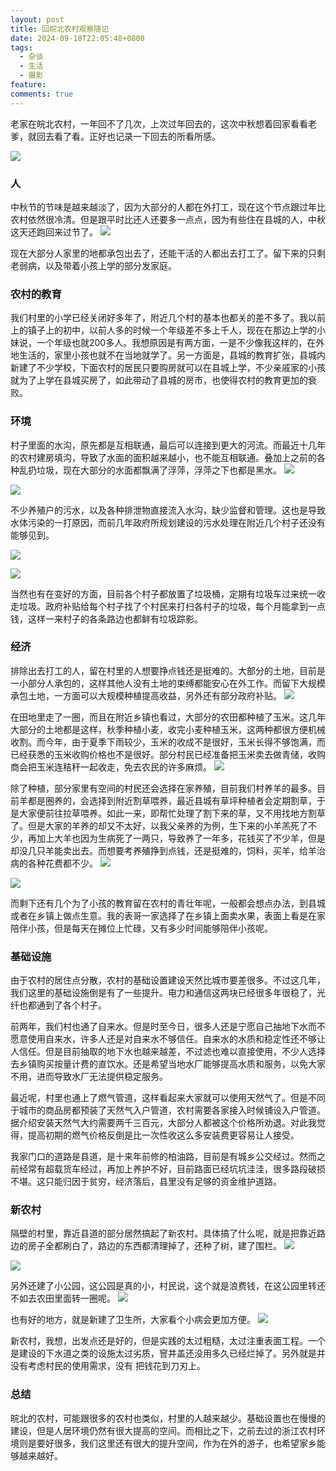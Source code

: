 ```yaml
---
layout: post
title: 回皖北农村观察随记
date: 2024-09-18T22:05:48+0800
tags:
  - 杂谈
  - 生活
  - 摄影
feature: 
comments: true
---
```


老家在皖北农村，一年回不了几次，上次过年回去的，这次中秋想着回家看看老爹，就回去看了看。正好也记录一下回去的所看所感。

![](https://img.isming.me/image/IMG_20240915_131753.jpg)

<!--more-->
### 人
中秋节的节味是越来越淡了，因为大部分的人都在外打工，现在这个节点跟过年比农村依然很冷清。但是跟平时比还人还要多一点点，因为有些住在县城的人，中秋这天还跑回来过节了。
![](https://img.isming.me/image/IMG_20240917_100109.jpg)

现在大部分人家里的地都承包出去了，还能干活的人都出去打工了。留下来的只剩老弱病，以及带着小孩上学的部分发家庭。

### 农村的教育
我们村里的小学已经关闭好多年了，附近几个村的基本也都关的差不多了。我以前上的镇子上的初中，以前人多的时候一个年级差不多上千人，现在在那边上学的小妹说，一个年级也就200多人。我想原因是有两方面，一是不少像我这样的，在外地生活的，家里小孩也就不在当地就学了。另一方面是，县城的教育扩张，县城内新建了不少学校，下面农村的居民只要购房就可以在县城上学，不少亲戚家的小孩就为了上学在县城买房了，如此带动了县城的房市，也使得农村的教育更加的衰败。

### 环境

村子里面的水沟，原先都是互相联通，最后可以连接到更大的河流。而最近十几年的农村建房填沟，导致了水面的面积越来越小，也不能互相联通。叠加上之前的各种乱扔垃圾，现在大部分的水面都飘满了浮萍，浮萍之下也都是黑水。
![](https://img.isming.me/image/IMG_20240915_130131.jpg)

![](https://img.isming.me/image/IMG_20240916_171934.jpg)

不少养殖户的污水，以及各种排泄物直接流入水沟，缺少监督和管理。这也是导致水体污染的一打原因，而前几年政府所规划建设的污水处理在附近几个村子还没有能够见到。

![](https://img.isming.me/image/IMG_20240916_171623.jpg)

![](https://img.isming.me/image/IMG_20240917_100116.jpg)

当然也有在变好的方面，目前各个村子都放置了垃圾桶，定期有垃圾车过来统一收走垃圾。政府补贴给每个村子找了个村民来打扫各村子的垃圾，每个月能拿到一点钱，这样一来村子的各条路边也都鲜有垃圾踪影。

### 经济
排除出去打工的人，留在村里的人想要挣点钱还是挺难的。大部分的土地，目前是一小部分人承包的，这样其他人没有土地的束缚都能安心在外工作。而留下大规模承包土地，一方面可以大规模种植提高收益，另外还有部分政府补贴。
![](https://img.isming.me/image/IMG_20240915_131715.jpg)

在田地里走了一圈，而且在附近乡镇也看过，大部分的农田都种植了玉米。这几年大部分的土地都是这样，秋季种植小麦，收完小麦种植玉米，这两种都很方便机械收割。而今年，由于夏季下雨较少，玉米的收成不是很好，玉米长得不够饱满，而已经获悉的玉米收购价格也不是很好。部分村民已经准备把玉米卖去做青储，收购商会把玉米连秸秆一起收走，免去农民的许多麻烦。
![](https://img.isming.me/image/IMG_20240915_131834.jpg)

除了种植，部分家里有空间的村民还会选择在家养殖，目前我们村养羊的最多。目前羊都是圈养的，会选择到附近割草喂养，最近县城有草坪种植者会定期割草，于是大家便前往拉草喂养。如此一来，即帮忙处理了割下来的草，又不用找地方割草了。但是大家的羊养的却又不太好，以我父亲养的为例，生下来的小羊羔死了不少，再加上大羊也因为生病死了一两只，导致养了一年多，花钱买了不少羊，但是却没几只羊能卖出去。而想要考养殖挣到点钱，还是挺难的，饲料，买羊，给羊治病的各种花费都不少。
![](https://img.isming.me/image/IMG_20240915_130205.jpg)

![](https://img.isming.me/image/IMG_20240915_130317.jpg)

而剩下还有几个为了小孩的教育留在农村的青壮年呢，一般都会想点办法，到县城或者在乡镇上做点生意。我的表哥一家选择了在乡镇上面卖水果，表面上看是在家陪伴小孩，但是每天在摊位上忙碌，又有多少时间能够陪伴小孩呢。

### 基础设施
由于农村的居住点分散，农村的基础设置建设天然比城市要差很多。不过这几年，我们这里的基础设施倒是有了一些提升。电力和通信这两块已经很多年很稳了，光纤也都通到了各个村子。

前两年，我们村也通了自来水。但是时至今日，很多人还是宁愿自己抽地下水而不愿意使用自来水，许多人还是对自来水不够信任。自来水的水质和稳定性还不够让人信任。但是目前抽取的地下水也越来越差，不过滤也难以直接使用，不少人选择去乡镇购买按量计费的直饮水。还是希望当地水厂能够提高水质和服务，以免大家不用，进而导致水厂无法提供稳定服务。

最近呢，村里也通上了燃气管道，这样看起来大家就可以使用天然气了。但是不同于城市的商品房都预装了天然气入户管道，农村需要各家接入时候铺设入户管道。据介绍安装天然气大约需要两千三百元，大部分人都被这个价格所劝退。对此我觉得，提高初期的燃气价格反倒是比一次性收这么多安装费更容易让人接受。

我家门口的道路是县道，是十来年前修的柏油路，目前是有城乡公交经过。然而之前经常有超载货车经过，再加上养护不好，目前路面已经坑坑洼洼，很多路段破损不堪。这只能归因于贫穷，经济落后，县里没有足够的资金维护道路。

### 新农村
隔壁的村里，靠近县道的部分居然搞起了新农村。具体搞了什么呢，就是把靠近路边的房子全都刷白了，路边的东西都清理掉了，还种了树，建了围栏。
![](https://img.isming.me/image/IMG_20240916_172848.jpg)

![](https://img.isming.me/image/IMG_20240916_173259.jpg)

另外还建了小公园，这公园是真的小，村民说，这个就是浪费钱，在这公园里转还不如去农田里面转一圈呢。
![](https://img.isming.me/image/IMG_20240916_173354.jpg)

也有好的地方，就是新建了卫生所，大家看个小病会更加方便。
![](https://img.isming.me/image/IMG_20240916_173247.jpg)

新农村，我想，出发点还是好的，但是实践的太过粗糙，太过注重表面工程。一个是建设的下水道之类的设施太过劣质，窨井盖还没用多久已经烂掉了。另外就是并没有考虑村民的使用需求，没有 把钱花到刀刃上。

### 总结
皖北的农村，可能跟很多的农村也类似，村里的人越来越少。基础设置也在慢慢的建设，但是人居环境仍然有很大提高的空间。而相比之下，之前去过的浙江农村环境则是要好很多，我们这里还有很大的提升空间，作为在外的游子，也希望家乡能够越来越好。